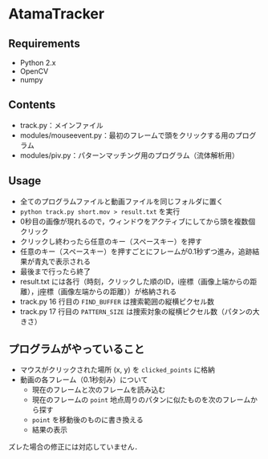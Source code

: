 AtamaTracker
============

## Requirements
- Python 2.x
- OpenCV
- numpy

## Contents
- track.py：メインファイル
- modules/mouseevent.py：最初のフレームで頭をクリックする用のプログラム
- modules/piv.py：パターンマッチング用のプログラム（流体解析用）

## Usage
- 全てのプログラムファイルと動画ファイルを同じフォルダに置く
- `python track.py short.mov > result.txt` を実行
- 0秒目の画像が現れるので，ウィンドウをアクティブにしてから頭を複数個クリック
- クリックし終わったら任意のキー（スペースキー）を押す
- 任意のキー（スペースキー）を押すごとにフレームが0.1秒ずつ進み，追跡結果が青丸で表示される
- 最後まで行ったら終了
- result.txt には各行（時刻，クリックした順のID，i座標（画像上端からの距離），j座標（画像左端からの距離））が格納される
- track.py 16 行目の `FIND_BUFFER` は捜索範囲の縦横ピクセル数
- track.py 17 行目の `PATTERN_SIZE` は捜索対象の縦横ピクセル数（パタンの大きさ）

## プログラムがやっていること
- マウスがクリックされた場所 (x, y) を `clicked_points` に格納
- 動画の各フレーム（0.1秒刻み）について
    - 現在のフレームと次のフレームを読み込む
    - 現在のフレームの `point` 地点周りのパタンに似たものを次のフレームから探す
    - `point` を移動後のものに書き換える
    - 結果の表示

ズレた場合の修正には対応していません．
